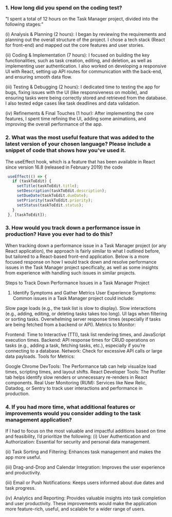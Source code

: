### 1. How long did you spend on the coding test? 
"I spent a total of 12 hours on the Task Manager project, divided into the following stages:"

 (i) Analysis & Planning (2 hours): I began by reviewing the requirements and planning out the overall structure of the project. I chose a tech stack (React for front-end) and mapped out the core features and user stories.

(ii) Coding & Implementation (7 hours): I focused on building the key functionalities, such as task creation, editing, and deletion, as well as implementing user authentication. I also worked on developing a responsive UI with React, setting up API routes for communication with the back-end, and ensuring smooth data flow.

(iii) Testing & Debugging (2 hours): I dedicated time to testing the app for bugs, fixing issues with the UI (like responsiveness on mobile), and ensuring tasks were being correctly stored and retrieved from the database. I also tested edge cases like task deadlines and data validation.

(iv) Refinements & Final Touches (1 hour): After implementing the core features, I spent time refining the UI, adding some animations, and improving the overall performance of the app.

### 2. What was the most useful feature that was added to the latest version of your chosen language? Please include a snippet of code that shows how you've used it.
 The useEffect hook, which is a feature that has been available in React since version 16.8 (released in February 2019)
 the code
 ``` javascript
  useEffect(() => {
    if (taskToEdit) {
      setTitle(taskToEdit.title);
      setDescription(taskToEdit.description);
      setDueDate(taskToEdit.dueDate);
      setPriority(taskToEdit.priority);
      setStatus(taskToEdit.status);
    }
  }, [taskToEdit]);
```
  
### 3. How would you track down a performance issue in production? Have you ever had to do this?
When tracking down a performance issue in a Task Manager project (or any React application), the approach is fairly similar to what I outlined before, but tailored to a React-based front-end application. Below is a more focused response on how I would track down and resolve performance issues in the Task Manager project specifically, as well as some insights from experience with handling such issues in similar projects.

Steps to Track Down Performance Issues in a Task Manager Project
1. Identify Symptoms and Gather Metrics
User Experience Symptoms:
Common issues in a Task Manager project could include:

Slow page loads (e.g., the task list is slow to display).
Slow interactions (e.g., adding, editing, or deleting tasks takes too long).
UI lags when filtering or sorting tasks.
Overwhelming server response times (especially if tasks are being fetched from a backend or API).
Metrics to Monitor:

Frontend: Time to Interactive (TTI), task list rendering times, and JavaScript execution times.
Backend: API response times for CRUD operations on tasks (e.g., adding a task, fetching tasks, etc.), especially if you’re connecting to a database.
Network: Check for excessive API calls or large data payloads.
Tools for Metrics:

Google Chrome DevTools: The Performance tab can help visualize load times, scripting times, and layout shifts.
React Developer Tools: The Profiler tab helps identify slow renders or unnecessary re-renders in React components.
Real User Monitoring (RUM): Services like New Relic, Datadog, or Sentry to track user interactions and performance in production.


### 4. If you had more time, what additional features or improvements would you consider adding to the task management application?
 If I had to focus on the most valuable and impactful additions based on time and feasibility, I’d prioritize the following:
  (i) User Authentication and Authorization: Essential for security and personal data management.
 
  (ii) Task Sorting and Filtering: Enhances task management and makes the app more useful.
 
 (iii) Drag-and-Drop and Calendar Integration: Improves the user experience and productivity.
 
 (iii) Email or Push Notifications: Keeps users informed about due dates and task progress.
 
 (iv) Analytics and Reporting: Provides valuable insights into task completion and user productivity.
These improvements would make the application more feature-rich, useful, and scalable for a wider range of users.


